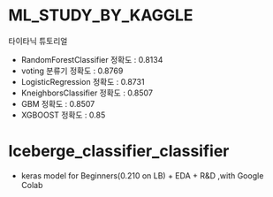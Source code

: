 # ML_STUDY_BY_KAGGLE
타이타닉 튜토리얼
- RandomForestClassifier  정확도 : 0.8134
- voting 분류기 정확도 :  0.8769
- LogisticRegression 정확도 : 0.8731
- KneighborsClassifier 정확도 : 0.8507
- GBM 정확도 : 0.8507
- XGBOOST 정확도 : 0.85

# Iceberge_classifier_classifier
- keras model for Beginners(0.210 on LB) + EDA + R&D ,with Google Colab
